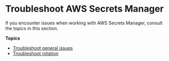 # Troubleshoot AWS Secrets Manager<a name="troubleshoot"></a>

If you encounter issues when working with AWS Secrets Manager, consult the topics in this section\.

**Topics**
+ [Troubleshoot general issues](troubleshoot_general.md)
+ [Troubleshoot rotation](troubleshoot_rotation.md)